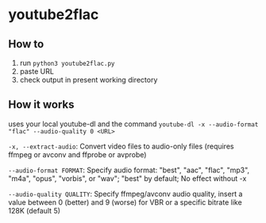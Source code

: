 # youtube2flac

## How to

1. run `python3 youtube2flac.py`
2. paste URL
3. check output in present working directory

## How it works

uses your local youtube-dl and the command `youtube-dl -x --audio-format "flac" --audio-quality 0 <URL>`

`-x, --extract-audio`: Convert video files to audio-only files (requires ffmpeg or avconv and ffprobe or avprobe)

`--audio-format FORMAT`: Specify audio format: "best", "aac", "flac", "mp3", "m4a", "opus", "vorbis", or "wav"; "best" by default; No effect without -x

`--audio-quality QUALITY`: Specify ffmpeg/avconv audio quality, insert a value between 0 (better) and 9 (worse) for VBR or a specific bitrate like 128K (default 5)
